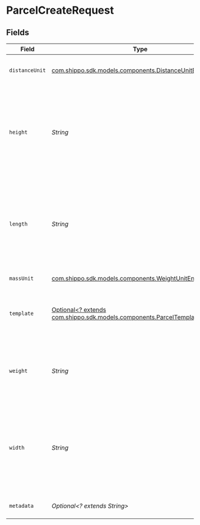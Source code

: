 # ParcelCreateRequest


## Fields

| Field                                                                                                                                                   | Type                                                                                                                                                    | Required                                                                                                                                                | Description                                                                                                                                             | Example                                                                                                                                                 |
| ------------------------------------------------------------------------------------------------------------------------------------------------------- | ------------------------------------------------------------------------------------------------------------------------------------------------------- | ------------------------------------------------------------------------------------------------------------------------------------------------------- | ------------------------------------------------------------------------------------------------------------------------------------------------------- | ------------------------------------------------------------------------------------------------------------------------------------------------------- |
| `distanceUnit`                                                                                                                                          | [com.shippo.sdk.models.components.DistanceUnitEnum](../../models/components/DistanceUnitEnum.md)                                                        | :heavy_check_mark:                                                                                                                                      | The measure unit used for length, width and height.                                                                                                     | in                                                                                                                                                      |
| `height`                                                                                                                                                | *String*                                                                                                                                                | :heavy_check_mark:                                                                                                                                      | **Required if template is not specified**<br><br/>Height of the parcel. Up to six digits in front and four digits after the decimal separator are accepted. | 1                                                                                                                                                       |
| `length`                                                                                                                                                | *String*                                                                                                                                                | :heavy_check_mark:                                                                                                                                      | **Required if template is not specified**<br><br/>Length of the Parcel. Up to six digits in front and four digits after the decimal separator are accepted. | 1                                                                                                                                                       |
| `massUnit`                                                                                                                                              | [com.shippo.sdk.models.components.WeightUnitEnum](../../models/components/WeightUnitEnum.md)                                                            | :heavy_check_mark:                                                                                                                                      | The unit used for weight.                                                                                                                               | lb                                                                                                                                                      |
| `template`                                                                                                                                              | [Optional<? extends com.shippo.sdk.models.components.ParcelTemplateEnumSet>](../../models/components/ParcelTemplateEnumSet.md)                          | :heavy_minus_sign:                                                                                                                                      | If template is passed, `length`, `width`, `height`, and `distance_unit` are not required                                                                |                                                                                                                                                         |
| `weight`                                                                                                                                                | *String*                                                                                                                                                | :heavy_check_mark:                                                                                                                                      | Weight of the parcel. Up to six digits in front and four digits after the decimal separator are accepted.                                               | 1                                                                                                                                                       |
| `width`                                                                                                                                                 | *String*                                                                                                                                                | :heavy_check_mark:                                                                                                                                      | **Required if template is not specified**<br><br/>Width of the Parcel. Up to six digits in front and four digits after the decimal separator are accepted. | 1                                                                                                                                                       |
| `metadata`                                                                                                                                              | *Optional<? extends String>*                                                                                                                            | :heavy_minus_sign:                                                                                                                                      | N/A                                                                                                                                                     | Customer ID 123456                                                                                                                                      |